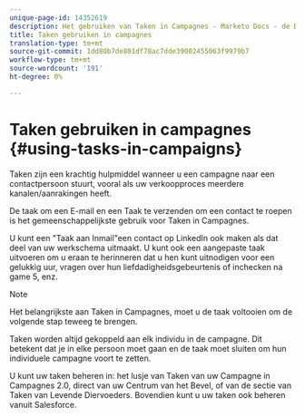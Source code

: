 ```yaml
---
unique-page-id: 14352619
description: Het gebruiken van Taken in Campagnes - Marketo Docs - de Documentatie van het Product
title: Taken gebruiken in campagnes
translation-type: tm+mt
source-git-commit: 1dd80b7de801df78ac7dde39002455063f9979b7
workflow-type: tm+mt
source-wordcount: '191'
ht-degree: 0%

---
```



# Taken gebruiken in campagnes {#using-tasks-in-campaigns}

Taken zijn een krachtig hulpmiddel wanneer u een campagne naar een contactpersoon stuurt, vooral als uw verkoopproces meerdere kanalen/aanrakingen heeft.

De taak om een E-mail en een Taak te verzenden om een contact te roepen is het gemeenschappelijkste gebruik voor Taken in Campagnes.

U kunt een &quot;Taak aan Inmail&quot;een contact op LinkedIn ook maken als dat deel van uw werkschema uitmaakt. U kunt ook een aangepaste taak uitvoeren om u eraan te herinneren dat u hen kunt uitnodigen voor een gelukkig uur, vragen over hun liefdadigheidsgebeurtenis of inchecken na game 5, enz.

>[!NOTE]
>
>Het belangrijkste aan Taken in Campagnes, moet u de taak voltooien om de volgende stap teweeg te brengen.

Taken worden altijd gekoppeld aan elk individu in de campagne. Dit betekent dat je in elke persoon moet gaan en de taak moet sluiten om hun individuele campagne voort te zetten.

U kunt uw taken beheren in: het lusje van Taken van uw Campagne in Campagnes 2.0, direct van uw Centrum van het Bevel, of van de sectie van Taken van Levende Diervoeders. Bovendien kunt u uw taken ook beheren vanuit Salesforce.
